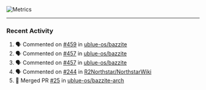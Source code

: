 ![Metrics](https://metrics.lecoq.io/KyleGospo?template=classic&base=header%2C%20activity%2C%20community%2C%20repositories%2C%20metadata&base.indepth=false&base.hireable=false&base.skip=false&config.timezone=America%2FLos_Angeles)

---
### Recent Activity
<!--START_SECTION:activity-->
1. 🗣 Commented on [#459](https://github.com/ublue-os/bazzite/pull/459#issuecomment-1774150388) in [ublue-os/bazzite](https://github.com/ublue-os/bazzite)
2. 🗣 Commented on [#457](https://github.com/ublue-os/bazzite/issues/457#issuecomment-1773711320) in [ublue-os/bazzite](https://github.com/ublue-os/bazzite)
3. 🗣 Commented on [#457](https://github.com/ublue-os/bazzite/issues/457#issuecomment-1773699750) in [ublue-os/bazzite](https://github.com/ublue-os/bazzite)
4. 🗣 Commented on [#244](https://github.com/R2Northstar/NorthstarWiki/pull/244#issuecomment-1773698481) in [R2Northstar/NorthstarWiki](https://github.com/R2Northstar/NorthstarWiki)
5. 🎉 Merged PR [#25](https://github.com/ublue-os/bazzite-arch/pull/25) in [ublue-os/bazzite-arch](https://github.com/ublue-os/bazzite-arch)
<!--END_SECTION:activity-->
